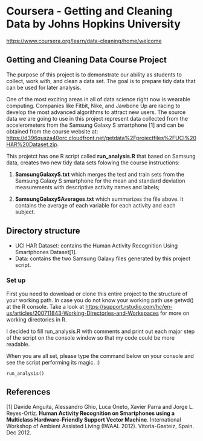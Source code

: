# Coursera - Getting and Cleaning Data by Johns Hopkins University 

<https://www.coursera.org/learn/data-cleaning/home/welcome>

## Getting and Cleaning Data Course Project
The purpose of this project is to demonstrate our ability as students to collect, work with, and clean a data set. The goal is to prepare tidy data that can be used for later analysis. 

One of the most exciting areas in all of data science right now is wearable computing. Companies like Fitbit, Nike, and Jawbone Up are racing to develop the most advanced algorithms to attract new users. The source data we are going to use in this project represent data collected from the accelerometers from the Samsung Galaxy S smartphone [1] and can be obtained from the course website at: <https://d396qusza40orc.cloudfront.net/getdata%2Fprojectfiles%2FUCI%20HAR%20Dataset.zip>.

This projetct has one R script called **run_analysis.R** that based on Samsung data, creates two new tidy data sets folowing the course instructions:

1) **SamsungGalaxyS.txt** which merges the test and train sets from the Samsung Galaxy S smartphone for the mean and standard deviation measurements with descriptive activity names and labels;

2) **SamsungGalaxySAverages.txt** which summarizes the file above. It contains the average of each variable for each activity and each subject.

## Directory structure
* UCI HAR Dataset: contains the Human Activity Recognition Using Smartphones Dataset[1].
* Data: contains the two Samsung Galaxy files generated by this project script.

### Set up
First you need to download or clone this entire project to the structure of your working path. In case you do not know your working path use getwd() at the R console. Take a look at <https://support.rstudio.com/hc/en-us/articles/200711843-Working-Directories-and-Workspaces> for more on working directories in R.

I decided to fill run_analysis.R with comments and print out each major step of the script on the console window so that my code could be more readable.

When you are all set, please type the command below on your console and see the script performing its magic. :)

```run_analysis()```

## References
[1] Davide Anguita, Alessandro Ghio, Luca Oneto, Xavier Parra and Jorge L. Reyes-Ortiz. **Human Activity Recognition on Smartphones using a Multiclass Hardware-Friendly Support Vector Machine**. International Workshop of Ambient Assisted Living (IWAAL 2012). Vitoria-Gasteiz, Spain. Dec 2012.
